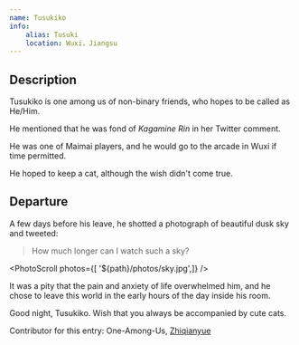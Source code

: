 ```yaml
---
name: Tusukiko
info:
    alias: Tusuki
    location: Wuxi，Jiangsu
---
```


## Description

Tusukiko is one among us of non-binary friends, who hopes to be called as He/Him.

He mentioned that he was fond of *Kagamine Rin* in her Twitter comment.

He was one of Maimai players, and he would go to the arcade in Wuxi if time permitted.

He hoped to keep a cat, although the wish didn't come true.

## Departure

A few days before his leave, he shotted a photograph of beautiful dusk sky and tweeted:

> How much longer can I watch such a sky?

<PhotoScroll photos={[ '${path}/photos/sky.jpg',]} />  

It was a pity that the pain and anxiety of life overwhelmed him, and he chose to leave this world in the early hours of the day inside his room.

Good night, Tusukiko. Wish that you always be accompanied by cute cats.

Contributor for this entry: One-Among-Us, [Zhiqianyue](https://twitter.com/Zhiqianyue)
